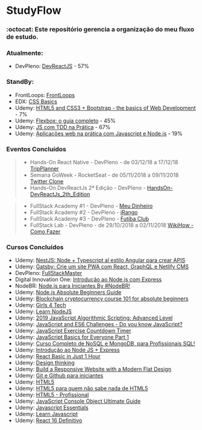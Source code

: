# StudyFlow
### :octocat: Este repositório gerencia a organização do meu fluxo de estudo.


### Atualmente:
- DevPleno: [DevReactJS](https://github.com/RenatoSiqueira/DevPleno_DevReactJS) - 57%


### StandBy:
- FrontLoops: [FrontLoops](https://github.com/RenatoSiqueira/StudyFlow/tree/master/FrontLoops)
- EDX: [CSS Basics](https://courses.edx.org/courses/course-v1:W3Cx+CSS.0x+3T2018/course/) 
- Udemy: [HTML5 and CSS3 + Bootstrap - the basics of Web Development](https://www.udemy.com/html-css-bootstrap-build-your-first-website-today/) - 7%
- Udemy: [Flexbox: o guia completo](https://www.udemy.com/flexbox-guia-completo/) - 45%
- Udemy: [JS com TDD na Prática](https://www.udemy.com/js-com-tdd-na-pratica/) - 67%
- Udemy: [Aplicações web na prática com Javascript e Node.js](https://www.udemy.com/aplicacoes-web-na-pratica-javascript-nodejs/) - 19%


### Eventos Concluídos
> - Hands-On React Native - DevPleno - de 03/12/18 a 17/12/18 [TripPlanner](https://github.com/RenatoSiqueira/DevPleno_TripPlanner)
> - Semana GoWeek - RocketSeat - de 05/11/2018 a 09/11/2018 [Twitter Clone](https://github.com/RenatoSiqueira/RocketSeat_GoWeek)
> - Hands-On DevReactJs 2ª Edição - DevPleno - [HandsOn-DevReactJs_2th_Edition](https://github.com/RenatoSiqueira/HandsOn-DevReactJs_2th_Edition)


> - FullStack Academy #1 - DevPleno - [Meu Dinheiro](https://github.com/RenatoSiqueira/DevPleno_Meu_Dinheiro)
> - FullStack Academy #2 - DevPleno - [iRango](https://github.com/RenatoSiqueira/DevPleno_iRango)
> - FullStack Academy #3 - DevPleno - [Futiba Club](https://github.com/RenatoSiqueira/DevPleno_FutibaClub)
> - FullStack Lab - DevPleno - de 29/10/2018 a 02/11/2018 [WikiHow - Como Fazer](https://github.com/RenatoSiqueira/DevPleno_WikiHow)


### Cursos Concluídos
- Udemy: [NestJS: Node + Typescript al estilo Angular para crear APIS](https://github.com/RenatoSiqueira/Udemy_NestJS)
- Udemy: [Gatsby: Crie um site PWA com React, GraphQL e Netlify CMS](https://github.com/RenatoSiqueira/Udemy_Gatsby)
- DevPleno: [FullStackMaster](https://github.com/RenatoSiqueira/DevPleno_FullStackMaster)
- Digital Innovation One: [Introdução ao Node.js com Express](https://github.com/RenatoSiqueira/DigitalInnovationOne_Node-Express/blob/master/certificado.pdf)
- NodeBR: [Node.js para Iniciantes By #NodeBR!](https://cursos.nodebr.org/)
- Udemy: [Node.js Absolute Beginners Guide](https://www.udemy.com/nodejs-absolute-beginners-guide/)
- Udemy: [Blockchain cryptocurrency course 101 for absolute beginners](https://www.udemy.com/blockchain-cryptocurrency-course-101-for-absolute-beginners/)
- Udemy: [Girls 4 Tech](https://www.udemy.com/girls4tech/)
- Udemy: [Learn NodeJS](https://www.udemy.com/draft/1680320/)
- Udemy: [2019 JavaScript Algorithmic Scripting: Advanced Level](https://www.udemy.com/draft/1771110/)
- Udemy: [JavaScript and ES6 Challenges - Do you know JavaScript?](https://www.udemy.com/javascript-and-es6-challenges/)
- Udemy: [JavaScript Exercise Countdown Timer](https://www.udemy.com/javascript-exercise-practice/)
- Udemy: [JavaScript Basics for Everyone Part 1](https://www.udemy.com/javascript-basics-for-everyone-part-1)
- Udemy: [Curso Completo de NoSQL e MongoDB, para Profissionais SQL!](https://www.udemy.com/mongodb-nosql/)
- Udemy: [Introdução ao Node JS + Express](https://www.udemy.com/introducao-ao-node-js-express/)
- Udemy: [React Basic in Just 1 Hour](https://www.udemy.com/react-basic-in-just-1-hour/)
- Udemy: [Design thinking](https://www.udemy.com/design-thinking-br/)
- Udemy: [Build a Responsive Website with a Modern Flat Design](https://www.udemy.com/build-responsive-website-designs-with-html5-and-css/)
- Udemy: [Git e Github para iniciantes](https://www.udemy.com/git-e-github-para-iniciantes/)
- Udemy: [HTML5](https://www.udemy.com/aprendahtml/)
- Udemy: [HTML5 para quem não sabe nada de HTML5](https://www.udemy.com/aprendahtml/learn/v4/overview)
- Udemy: [HTML5 - Profissional](https://www.udemy.com/html5-profissional/)
- Udemy: [JavaScript Console Object Ultimate Guide](https://www.udemy.com/javascript-console-object-ultimate-guide/)
- Udemy: [Javascript Essentials](https://www.udemy.com/javascript-essentials/learn/v4/)
- Udemy: [Learn Javascript](https://www.udemy.com/draft/1680274/learn/v4/)
- Udemy: [React 16 Definitivo](https://www.udemy.com/react-16/learn/v4/overview)
